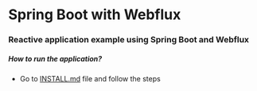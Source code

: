 # Spring Boot with Webflux

### Reactive application example using Spring Boot and Webflux

##### How to run the application?
- Go to [INSTALL.md](https://github.com/mateusesp/webflux-example/blob/master/INSTALL.md) file and follow the steps
